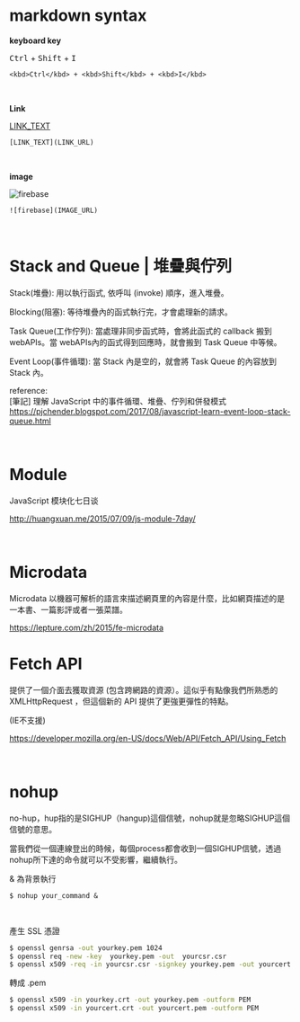 # markdown syntax

**keyboard key**

<kbd>Ctrl</kbd> + <kbd>Shift</kbd> + <kbd>I</kbd> 

```
<kbd>Ctrl</kbd> + <kbd>Shift</kbd> + <kbd>I</kbd> 
```

<br />

**Link**

[LINK_TEXT](LINK_URL)

```
[LINK_TEXT](LINK_URL)
```

<br />

**image**

![firebase](https://github.com/krmfla/research-lab/blob/master/images/firebase.png)

```
![firebase](IMAGE_URL)
```

<br />

# Stack and Queue | 堆疊與佇列

Stack(堆疊): 用以執行函式, 依呼叫 (invoke) 順序，進入堆疊。

Blocking(阻塞): 等待堆疊內的函式執行完，才會處理新的請求。

Task Queue(工作佇列): 當處理非同步函式時，會將此函式的 callback 搬到 webAPIs。當 webAPIs內的函式得到回應時，就會搬到 Task Queue 中等候。

Event Loop(事件循環): 當 Stack 內是空的，就會將 Task Queue 的內容放到 Stack 內。



reference:  
[筆記] 理解 JavaScript 中的事件循環、堆疊、佇列和併發模式  
https://pjchender.blogspot.com/2017/08/javascript-learn-event-loop-stack-queue.html

<br />

# Module

JavaScript 模块化七日谈

http://huangxuan.me/2015/07/09/js-module-7day/

<br />

# Microdata

Microdata 以機器可解析的語言來描述網頁里的內容是什麼，比如網頁描述的是一本書、一篇影評或者一張菜譜。

https://lepture.com/zh/2015/fe-microdata

# Fetch API

提供了一個介面去獲取資源 (包含跨網路的資源）。這似乎有點像我們所熟悉的 XMLHttpRequest ，但這個新的 API 提供了更強更彈性的特點。

(IE不支援)

https://developer.mozilla.org/en-US/docs/Web/API/Fetch_API/Using_Fetch

<br />

# nohup

no-hup，hup指的是SIGHUP（hangup)這個信號，nohup就是忽略SIGHUP這個信號的意思。

當我們從一個連線登出的時候，每個process都會收到一個SIGHUP信號，透過nohup所下達的命令就可以不受影響，繼續執行。

& 為背景執行

```
$ nohup your_command &
```

<br />

產生 SSL 憑證
```cmd
$ openssl genrsa -out yourkey.pem 1024
$ openssl req -new -key  yourkey.pem -out  yourcsr.csr
$ openssl x509 -req -in yourcsr.csr -signkey yourkey.pem -out yourcert.pem
```

轉成 .pem
```cmd
$ openssl x509 -in yourkey.crt -out yourkey.pem -outform PEM
$ openssl x509 -in yourcert.crt -out yourcert.pem -outform PEM
```
